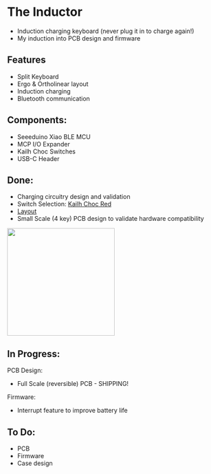 # The Inductor
- Induction charging keyboard (never plug it in to charge again!)
- My induction into PCB design and firmware

## Features
- Split Keyboard
- Ergo & Ortholinear layout
- Induction charging
- Bluetooth communication

## Components:
- Seeeduino Xiao BLE MCU
- MCP I/O Expander
- Kailh Choc Switches
- USB-C Header

## Done:
- Charging circuitry design and validation
- Switch Selection: [Kailh Choc Red](http://www.kailh.com/en/Products/Ks/CS/321.html)
- [Layout](http://www.keyboard-layout-editor.com/#/gists/e3e7028cc00f300e55809f2b5b43f849)
- Small Scale (4 key) PCB design to validate hardware compatibility
<img src="https://user-images.githubusercontent.com/32803978/169630621-d9d8adec-e272-4f74-b201-59636d054f7f.png" width="250" height="250">


## In Progress:
PCB Design:
- Full Scale (reversible) PCB - SHIPPING!

Firmware:
- Interrupt feature to improve battery life

## To Do:
- PCB
- Firmware
- Case design
